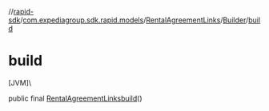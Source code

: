//[rapid-sdk](../../../../index.md)/[com.expediagroup.sdk.rapid.models](../../index.md)/[RentalAgreementLinks](../index.md)/[Builder](index.md)/[build](build.md)

# build

[JVM]\

public final [RentalAgreementLinks](../index.md)[build](build.md)()
